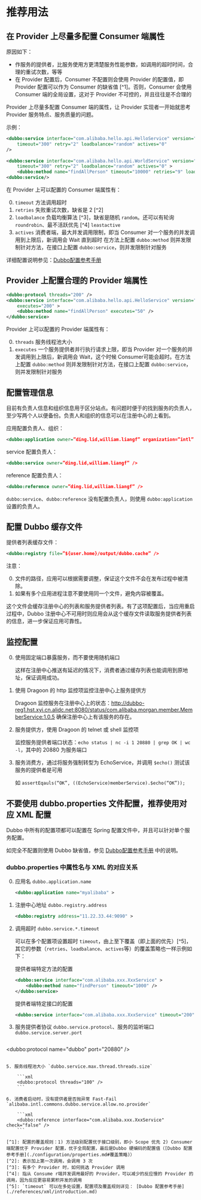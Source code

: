 # 推荐用法

## 在 Provider 上尽量多配置 Consumer 端属性

原因如下：

* 作服务的提供者，比服务使用方更清楚服务性能参数，如调用的超时时间，合理的重试次数，等等
* 在 Provider 配置后，Consumer 不配置则会使用 Provider 的配置值，即 Provider 配置可以作为 Consumer 的缺省值 [^1]。否则，Consumer 会使用 Consumer 端的全局设置，这对于 Provider 不可控的，并且往往是不合理的

Provider 上尽量多配置 Consumer 端的属性，让 Provider 实现者一开始就思考 Provider 服务特点、服务质量的问题。

示例：

```xml
<dubbo:service interface="com.alibaba.hello.api.HelloService" version="1.0.0" ref="helloService"
    timeout="300" retry="2" loadbalance="random" actives="0"
/>
 
<dubbo:service interface="com.alibaba.hello.api.WorldService" version="1.0.0" ref="helloService"
    timeout="300" retry="2" loadbalance="random" actives="0" >
    <dubbo:method name="findAllPerson" timeout="10000" retries="9" loadbalance="leastactive" actives="5" />
<dubbo:service/>
```

在 Provider 上可以配置的 Consumer 端属性有：

0. `timeout` 方法调用超时
1. `retries` 失败重试次数，缺省是 2 [^2]
2. `loadbalance` 负载均衡算法 [^3]，缺省是随机 `random`。还可以有轮询 `roundrobin`、最不活跃优先 [^4] `leastactive`
3. `actives` 消费者端，最大并发调用限制，即当 Consumer 对一个服务的并发调用到上限后，新调用会 Wait 直到超时
在方法上配置 `dubbo:method` 则并发限制针对方法，在接口上配置 `dubbo:service`，则并发限制针对服务

详细配置说明参见：[Dubbo配置参考手册](./references/xml/introduction.md)

## Provider 上配置合理的 Provider 端属性

```xml
<dubbo:protocol threads="200" /> 
<dubbo:service interface="com.alibaba.hello.api.HelloService" version="1.0.0" ref="helloService"
    executes="200" >
    <dubbo:method name="findAllPerson" executes="50" />
</dubbo:service>
```

Provider 上可以配置的 Provider 端属性有：

0. `threads` 服务线程池大小
1. `executes` 一个服务提供者并行执行请求上限，即当 Provider 对一个服务的并发调用到上限后，新调用会 Wait，这个时候 Consumer可能会超时。在方法上配置 `dubbo:method` 则并发限制针对方法，在接口上配置 `dubbo:service`，则并发限制针对服务

## 配置管理信息

目前有负责人信息和组织信息用于区分站点。有问题时便于的找到服务的负责人，至少写两个人以便备份。负责人和组织的信息可以在注册中心的上看到。

应用配置负责人、组织：

```xml
<dubbo:application owner=”ding.lid,william.liangf” organization=”intl” />
```

service 配置负责人：

```xml
<dubbo:service owner=”ding.lid,william.liangf” />
```

reference 配置负责人：

```xml
<dubbo:reference owner=”ding.lid,william.liangf” />
```

`dubbo:service`、`dubbo:reference` 没有配置负责人，则使用 `dubbo:application` 设置的负责人。

## 配置 Dubbo 缓存文件

提供者列表缓存文件：

```xml
<dubbo:registry file=”${user.home}/output/dubbo.cache” />
```

注意：

0. 文件的路径，应用可以根据需要调整，保证这个文件不会在发布过程中被清除。
1. 如果有多个应用进程注意不要使用同一个文件，避免内容被覆盖。

这个文件会缓存注册中心的列表和服务提供者列表。有了这项配置后，当应用重启过程中，Dubbo 注册中心不可用时则应用会从这个缓存文件读取服务提供者列表的信息，进一步保证应用可靠性。

## 监控配置

0. 使用固定端口暴露服务，而不要使用随机端口

    这样在注册中心推送有延迟的情况下，消费者通过缓存列表也能调用到原地址，保证调用成功。

1. 使用 Dragoon 的 http 监控项监控注册中心上服务提供方

    Dragoon 监控服务在注册中心上的状态：http://dubbo-reg1.hst.xyi.cn.alidc.net:8080/status/com.alibaba.morgan.member.MemberService:1.0.5 确保注册中心上有该服务的存在。

2. 服务提供方，使用 Dragoon 的 telnet 或 shell 监控项

    监控服务提供者端口状态：`echo status | nc -i 1 20880 | grep OK | wc -l`，其中的 20880 为服务端口

3. 服务消费方，通过将服务强制转型为 EchoService，并调用 `$echo()` 测试该服务的提供者是可用

    如 `assertEqauls(“OK”, ((EchoService)memberService).$echo(“OK”));`
    
## 不要使用 dubbo.properties 文件配置，推荐使用对应 XML 配置

Dubbo 中所有的配置项都可以配置在 Spring 配置文件中，并且可以针对单个服务配置。

如完全不配置则使用 Dubbo 缺省值，参见 [Dubbo配置参考手册](./references/xml/introduction.md) 中的说明。

### dubbo.properties 中属性名与 XML 的对应关系

0. 应用名 `dubbo.application.name`

    ```xml
    <dubbo:application name="myalibaba" >
    ```
    
1. 注册中心地址 `dubbo.registry.address`
    
    ```xml
    <dubbo:registry address="11.22.33.44:9090" >
    ```
    
2. 调用超时 `dubbo.service.*.timeout`

    可以在多个配置项设置超时 `timeout`，由上至下覆盖（即上面的优先）[^5]，其它的参数（`retries`、`loadbalance`、`actives`等）的覆盖策略也一样示例如下：

    提供者端特定方法的配置
    
    ```xml 
    <dubbo:service interface="com.alibaba.xxx.XxxService" >
        <dubbo:method name="findPerson" timeout="1000" />
    </dubbo:service>
    ```
    
    提供者端特定接口的配置
    
    ```xml
    <dubbo:service interface="com.alibaba.xxx.XxxService" timeout="200" />
    ```
    
4. 服务提供者协议 `dubbo.service.protocol`、服务的监听端口 `dubbo.service.server.port`

    ```xml
<dubbo:protocol name="dubbo" port="20880" />
```
    
5. 服务线程池大小 `dubbo.service.max.thread.threads.size`

    ```xml
    <dubbo:protocol threads="100" />
    ```
    
6. 消费者启动时，没有提供者是否抛异常 Fast-Fail `alibaba.intl.commons.dubbo.service.allow.no.provider`

    ```xml
    <dubbo:reference interface="com.alibaba.xxx.XxxService" check="false" />
    ```
    
[^1]: 配置的覆盖规则：1) 方法级别配置优于接口级别，即小 Scope 优先 2) Consumer 端配置优于 Provider 配置，优于全局配置，最后是Dubbo 硬编码的配置值（[Dubbo 配置参考手册](./configuration/properties.md#覆盖策略)）
[^2]: 表示加上第一次调用，会调用 3 次
[^3]: 有多个 Provider 时，如何挑选 Provider 调用
[^4]: 指从 Consume r端并发调用最好的 Provider，可以减少的反应慢的 Provider 的调用，因为反应更容易累积并发的调用
[^5]: `timeout` 可以在多处设置，配置项及覆盖规则详见： [Dubbo 配置参考手册](./references/xml/introduction.md)

